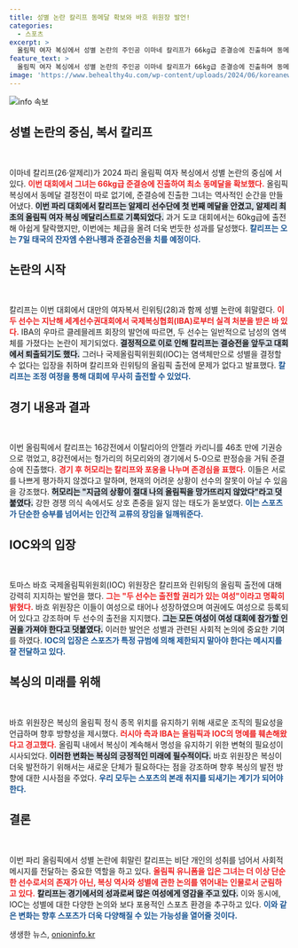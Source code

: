 ```yaml
---
title: 성별 논란 칼리프 동메달 확보와 바흐 위원장 발언!
categories:
  - 스포츠
excerpt: >
  올림픽 여자 복싱에서 성별 논란의 주인공 이마네 칼리프가 66kg급 준결승에 진출하며 동메달을 확보했다. 국제 올림픽위원회의 지지 속에 그녀는 알제리 최초의 메달리스트로 남으며, 경기 후 경쟁자들에게도 존경을 표받았다. 칼리프의 특별한 여정과 이로 인한 파장에 주목해보라!
feature_text: >
  올림픽 여자 복싱에서 성별 논란의 주인공 이마네 칼리프가 66kg급 준결승에 진출하며 동메달을 확보했다. 국제 올림픽위원회의 지지 속에 그녀는 알제리 최초의 메달리스트로 남으며, 경기 후 경쟁자들에게도 존경을 표받았다. 칼리프의 특별한 여정과 이로 인한 파장에 주목해보라!
image: 'https://www.behealthy4u.com/wp-content/uploads/2024/06/koreanews.jpg'
---
```


<p><img src="https://www.behealthy4u.com/wp-content/uploads/2024/06/koreanews.jpg" alt="info 속보" /></p>

<h2 data-ke-size="size26">성별 논란의 중심, 복서 칼리프</h2>

<p data-ke-size="size16">&nbsp;</p>

<p>이마네 칼리프(26·알제리)가 2024 파리 올림픽 여자 복싱에서 성별 논란의 중심에 서 있다. <b><span style="color: #ee2323;">이번 대회에서 그녀는 66kg급 준결승에 진출하여 최소 동메달을 확보했다.</span></b> 올림픽 복싱에서 동메달 결정전이 따로 없기에, 준결승에 진출한 그녀는 역사적인 순간을 만들어냈다. <b><span style="background-color: #21538527;">이번 파리 대회에서 칼리프는 알제리 선수단에 첫 번째 메달을 안겼고, 알제리 최초의 올림픽 여자 복싱 메달리스트로 기록되었다.</span></b> 과거 도쿄 대회에서는 60kg급에 출전해 아쉽게 탈락했지만, 이번에는 체급을 올려 더욱 번듯한 성과를 달성했다. <b><span style="color: #1a5490;">칼리프는 오는 7일 태국의 잔자엠 수완나펭과 준결승전을 치를 예정이다.</span></b></p>

<h2 data-ke-size="size26">논란의 시작</h2>

<p data-ke-size="size16">&nbsp;</p>

<p>칼리프는 이번 대회에서 대만의 여자복서 린위팅(28)과 함께 성별 논란에 휘말렸다. <b><span style="color: #ee2323;">이 두 선수는 지난해 세계선수권대회에서 국제복싱협회(IBA)로부터 실격 처분을 받은 바 있다.</span></b> IBA의 우마르 클레믈레프 회장의 발언에 따르면, 두 선수는 일반적으로 남성의 염색체를 가졌다는 논란이 제기되었다. <b><span style="background-color: #21538527;">결정적으로 이로 인해 칼리프는 결승전을 앞두고 대회에서 퇴출되기도 했다.</span></b> 그러나 국제올림픽위원회(IOC)는 염색체만으로 성별을 결정할 수 없다는 입장을 취하며 칼리프와 린위팅의 올림픽 출전에 문제가 없다고 발표했다. <b><span style="color: #1a5490;">칼리프는 조정 여정을 통해 대회에 무사히 출전할 수 있었다.</span></b></p>

<h2 data-ke-size="size26">경기 내용과 결과</h2>

<p data-ke-size="size16">&nbsp;</p>

<p>이번 올림픽에서 칼리프는 16강전에서 이탈리아의 안젤라 카리니를 46초 만에 기권승으로 꺾었고, 8강전에서는 헝가리의 허모리와의 경기에서 5-0으로 판정승을 거둬 준결승에 진출했다. <b><span style="color: #ee2323;">경기 후 허모리는 칼리프와 포옹을 나누며 존경심을 표했다.</span></b> 이들은 서로를 나쁘게 평가하지 않겠다고 말하며, 현재의 어려운 상황이 선수의 잘못이 아닐 수 있음을 강조했다. <b><span style="background-color: #21538527;">허모리는 "지금의 상황이 절대 나의 올림픽을 망가뜨리지 않았다"라고 덧붙였다.</span></b> 강한 경쟁 의식 속에서도 상호 존중을 잃지 않는 태도가 돋보였다. <b><span style="color: #1a5490;">이는 스포츠가 단순한 승부를 넘어서는 인간적 교류의 장임을 일깨워준다.</span></b></p>

<h2 data-ke-size="size26">IOC와의 입장</h2>

<p data-ke-size="size16">&nbsp;</p>

<p>토마스 바흐 국제올림픽위원회(IOC) 위원장은 칼리프와 린위팅의 올림픽 출전에 대해 강력히 지지하는 발언을 했다. <b><span style="color: #ee2323;">그는 "두 선수는 출전할 권리가 있는 여성"이라고 명확히 밝혔다.</span></b> 바흐 위원장은 이들이 여성으로 태어나 성장하였으며 여권에도 여성으로 등록되어 있다고 강조하며 두 선수의 출전을 지지했다. <b><span style="background-color: #21538527;">그는 모든 여성이 여성 대회에 참가할 인권을 가져야 한다고 덧붙였다.</span></b> 이러한 발언은 성별과 관련된 사회적 논의에 중요한 기여를 하였다. <b><span style="color: #1a5490;">IOC의 입장은 스포츠가 특정 규범에 의해 제한되지 말아야 한다는 메시지를 잘 전달하고 있다.</span></b></p>

<h2 data-ke-size="size26">복싱의 미래를 위해</h2>

<p data-ke-size="size16">&nbsp;</p>

<p>바흐 위원장은 복싱의 올림픽 정식 종목 위치를 유지하기 위해 새로운 조직의 필요성을 언급하며 향후 방향성을 제시했다. <b><span style="color: #ee2323;">러시아 측과 IBA는 올림픽과 IOC의 명예를 훼손해왔다고 경고했다.</span></b> 올림픽 내에서 복싱이 계속해서 명성을 유지하기 위한 변혁의 필요성이 시사되었다. <b><span style="background-color: #21538527;">이러한 변화는 복싱의 긍정적인 미래에 필수적이다.</span></b> 바흐 위원장은 복싱이 더욱 발전하기 위해서는 새로운 단체가 필요하다는 점을 강조하며 향후 복싱의 발전 방향에 대한 시사점을 주었다. <b><span style="color: #1a5490;">우리 모두는 스포츠의 본래 취지를 되새기는 계기가 되어야 한다.</span></b></p>

<h2 data-ke-size="size26">결론</h2>

<p data-ke-size="size16">&nbsp;</p>

<p>이번 파리 올림픽에서 성별 논란에 휘말린 칼리프는 비단 개인의 성취를 넘어서 사회적 메시지를 전달하는 중요한 역할을 하고 있다. <b><span style="color: #ee2323;">올림픽 유니폼을 입은 그녀는 더 이상 단순한 선수로서의 존재가 아닌, 복싱 역사와 성별에 관한 논의를 엮어내는 인물로서 군림하고 있다.</span></b> <b><span style="background-color: #21538527;">칼리프는 경기에서의 성과로써 많은 여성에게 영감을 주고 있다.</span></b> 이와 동시에, IOC는 성별에 대한 다양한 논의와 보다 포용적인 스포츠 환경을 추구하고 있다. <b><span style="color: #1a5490;">이와 같은 변화는 향후 스포츠가 더욱 다양해질 수 있는 가능성을 열어줄 것이다.</span></b></p>
생생한 뉴스, <a href="https://onioninfo.kr" rel="dofollow">onioninfo.kr</a>


